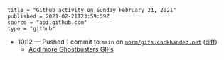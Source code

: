 ```
title = "Github activity on Sunday February 21, 2021"
published = 2021-02-21T23:59:59Z
source = "api.github.com"
type = "github"
```

* 10:12 — Pushed 1 commit to `main` on [`norm/gifs.cackhanded.net`](https://github.com/norm/gifs.cackhanded.net) ([diff](https://github.com/norm/gifs.cackhanded.net/compare/4c1331f0aa4a8f7691318e724b4f6c4f51fe5319..f1f3570baaef6af0eae1f0cbdd1e4a2a156f8b7d))
  * [Add more Ghostbusters GIFs](https://github.com/norm/gifs.cackhanded.net/commit/f1f3570baaef6af0eae1f0cbdd1e4a2a156f8b7d)
